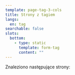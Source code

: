 ```yaml
---
template: page-tag-3-cols
title: Strony z tagiem
langs:
  en: tag
searchable: false
slots:
  bottom:
    - type: static
      template: form-tag
      content: ""
---
```

Znaleziono następujące strony:
